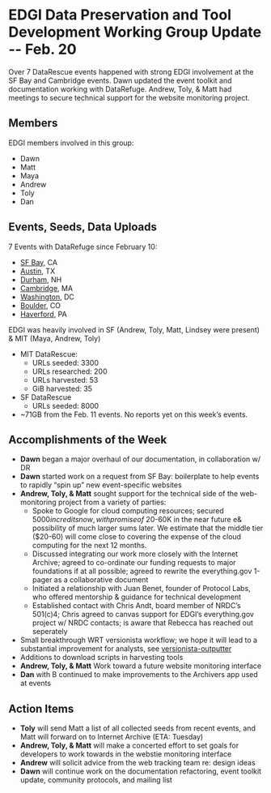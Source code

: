 # EDGI Data Preservation and Tool Development Working Group Update -- Feb. 20

Over 7 DataRescue events happened with strong EDGI involvement at the SF Bay and Cambridge events. Dawn updated the event toolkit and documentation working with DataRefuge. Andrew, Toly, & Matt had meetings to secure technical support for the website monitoring project.

## Members

EDGI members involved in this group:

- Dawn
- Matt
- Maya
- Andrew
- Toly
- Dan

## Events, Seeds, Data Uploads

7 Events with DataRefuge since February 10:

- [SF Bay](http://datarescuesfbay.org/), CA
- [Austin](https://www.facebook.com/datarefugeaustin/), TX
- [Durham](https://www.eventbrite.com/e/datarescuenh-tickets-31731204888), NH
- [Cambridge](https://datarescue-boston.github.io/mit/), MA
- [Washington](https://datarefuge.github.io/datarescue-dc/), DC
- [Boulder](https://www.facebook.com/Data-Rescue-Boulder-410417079296635/), CO
- [Haverford](http://ds.haverford.edu/datarescue/), PA

EDGI was heavily involved in SF (Andrew, Toly, Matt, Lindsey were present) & MIT (Maya, Andrew, Toly)

- MIT DataRescue:
    - URLs seeded: 3300
    - URLs researched: 200
    - URLs harvested: 53
    - GiB harvested: 35
- SF DataRescue
    - URLs seeded: 8000
- ~71GB from the Feb. 11 events. No reports yet on this week&rsquo;s events.

## Accomplishments of the Week

- **Dawn** began a major overhaul of our documentation, in collaboration w/ DR
- **Dawn** started work on a request from SF Bay: boilerplate to help events to rapidly &ldquo;spin up&rdquo; new event-specific websites
- **Andrew, Toly, & Matt** sought support for the technical side of the web-monitoring project from a variety of parties:
    - Spoke to Google for cloud computing resources; secured $5000 in credits now, with promise of ~$20-60K in the near future e& possibility of much larger sums later.  We estimate that the middle tier ($20-60) will come close to covering the expense of the cloud computing for the next 12 months.
    - Discussed integrating our work more closely with the Internet Archive; agreed to co-ordinate our funding requests to major foundations if at all possible; agreed to rewrite the everything.gov 1-pager as a collaborative document
    - Initiated a relationship with Juan Benet, founder of Protocol Labs, who offered mentorship & guidance for technical development
    - Established contact with Chris Andt, board member of NRDC&rsquo;s 501(c)4; Chris agreed to canvas support for EDGI&rsquo;s everything.gov project w/ NRDC contacts; is aware that Rebecca has reached out seperately
- Small breakthrough WRT versionista workflow; we hope it will lead to a substantial improvement for analysts, see [versionista-outputter](https://github.com/edgi-govdata-archiving/versionista-outputter)
- Additions to download scripts in harvesting tools
- **Andrew, Toly, & Matt** Work toward a future website monitoring interface
- **Dan** with B continued to make improvements to the Archivers app used at events

## Action Items

- **Toly** will send Matt a list of all collected seeds from recent events, and Matt will forward on to Internet Archive (ETA: Tuesday)
- **Andrew, Toly, & Matt** will make a concerted effort to set goals for developers to work towards in the webstie monitoring interface
- **Andrew** will solicit advice from the web tracking team re: design ideas
- **Dawn** will continue work on the documentation refactoring, event toolkit update, community protocols, and mailing list
